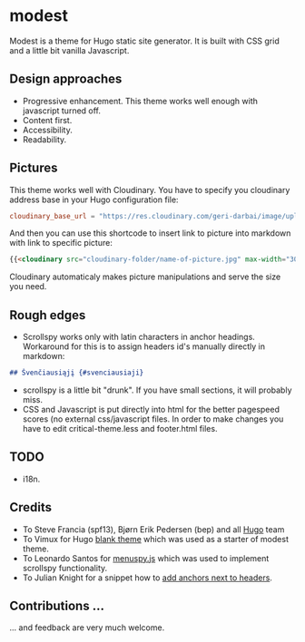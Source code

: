 # modest
Modest is a theme for Hugo static site generator. It is built with CSS grid and a little bit vanilla Javascript.
## Design approaches
- Progressive enhancement. This theme works well enough with javascript turned off. 
- Content first.
- Accessibility.
- Readability.
## Pictures
This theme works well with Cloudinary. You have to specify you cloudinary address base in your Hugo configuration file:
``` toml
cloudinary_base_url = "https://res.cloudinary.com/geri-darbai/image/upload/"
```
And then you can use this shortcode to insert link to picture into markdown with link to specific picture:
``` HTML
{{<cloudinary src="cloudinary-folder/name-of-picture.jpg" max-width="30em" alt="Alternative text" title="Picture title" attrlink="https://example.com">}}
```
Cloudinary automaticaly makes picture manipulations and serve the size you need.
## Rough edges
- Scrollspy works only with latin characters in anchor headings. Workaround for this is to assign headers id's manually directly in markdown:
``` Markdown
## Švenčiausiąjį {#svenciausiaji}
```
- scrollspy is a little bit "drunk". If you have small sections, it will probably miss.
- CSS and Javascript is put directly into html for the better pagespeed scores (no external css/javascript files. In order to make changes you have to edit critical-theme.less and footer.html files.
## TODO
- i18n.
## Credits
- To Steve Francia (spf13), Bjørn Erik Pedersen (bep) and all [Hugo](https://gohugo.io/) team
- To Vimux for Hugo [blank theme](https://themes.gohugo.io/blank/) which was used as a starter of modest theme. 
- To Leonardo Santos for [menuspy.js](https://github.com/lcdsantos/menuspy) which was used to implement scrollspy functionality.
- To Julian Knight for a snippet how to [add anchors next to headers](https://discourse.gohugo.io/t/adding-anchor-next-to-headers/1726/13). 
## Contributions ...
... and feedback are very much welcome.





